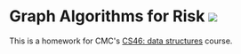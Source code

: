 # Graph Algorithms for Risk [![](https://github.com/mikeizbicki/risk/workflows/tests/badge.svg)](https://github.com/mikeizbicki/risk/actions?query=workflow%3Atests)

This is a homework for CMC's [CS46: data structures](https://github.com/mikeizbicki/cmc-csci046) course.
